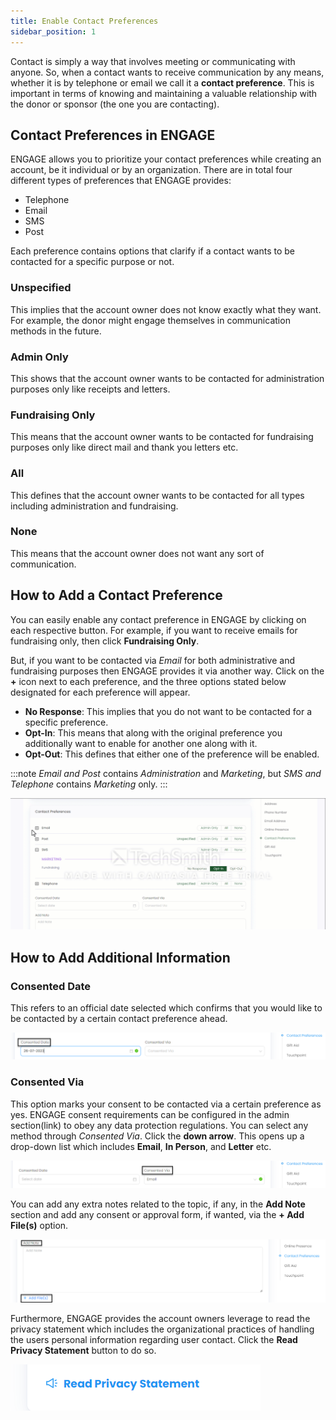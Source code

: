 ```yaml
---
title: Enable Contact Preferences
sidebar_position: 1
---
```


Contact is simply a way that involves meeting or communicating with anyone. So, when a contact wants to receive communication by any means, whether it is by telephone or email we call it a **contact preference**. This is important in terms of knowing and maintaining a valuable relationship with the donor or sponsor (the one you are contacting). 

## Contact Preferences in ENGAGE

ENGAGE allows you to prioritize your contact preferences while creating an account, be it individual or by an organization. There are in total four different types of preferences that ENGAGE provides:

- Telephone
- Email
- SMS
- Post

Each preference contains options that clarify if a contact wants to be contacted for a specific purpose or not.

### Unspecified

This implies that the account owner does not know exactly what they want. For example, the donor might engage themselves in communication methods in the future.

### Admin Only

This shows that the account owner wants to be contacted for administration purposes only like receipts and letters.

### Fundraising Only

This means that the account owner wants to be contacted for fundraising purposes only like direct mail and thank you letters etc. 

### All

This defines that the account owner wants to be contacted for all types including administration and fundraising.  

### None

This means that the account owner does not want any sort of communication.

## How to Add a Contact Preference

You can easily enable any contact preference in ENGAGE by clicking on each respective button. For example, if you want to receive emails for fundraising only, then click **Fundraising Only**. 

But, if you want to be contacted via *Email* for both administrative and fundraising purposes then ENGAGE provides it via another way. Click on the **+** icon next to each preference, and the three options stated below designated for each preference will appear. 

- **No Response**: This implies that you do not want to be contacted for a specific preference.  
- **Opt-In**: This means that along with the original preference you additionally want to enable for another one along with it.
- **Opt-Out**: This defines that either one of the preference will be enabled.

:::note
*Email and Post* contains *Administration* and *Marketing*, but *SMS and Telephone* contains *Marketing* only.
:::

![Contact Preference Video](./contact-preference-video.gif)

## How to Add Additional Information

### Consented Date

This refers to an official date selected which confirms that you would like to be contacted by a certain contact preference ahead.

![Consent Date](./consent-date.png)

### Consented Via

This option marks your consent to be contacted via a certain preference as yes. ENGAGE consent requirements can be configured in the admin section(link) to obey any data protection regulations. You can select any method through *Consented Via*. Click the **down arrow**. This opens up a drop-down list which includes **Email**, **In Person**, and **Letter** etc.

![Consented Via](./consented-via.png)

You can add any extra notes related to the topic, if any, in the **Add Note** section and add any consent or approval form, if wanted, via the **+ Add File(s)** option.

![Add Note](./add-note.png)

Furthermore, ENGAGE provides the account owners leverage to read the privacy statement which includes the organizational practices of handling the users personal information regarding user contact. Click the **Read Privacy Statement** button to do so.     

![Privacy Statement](./privacy-statement.png)